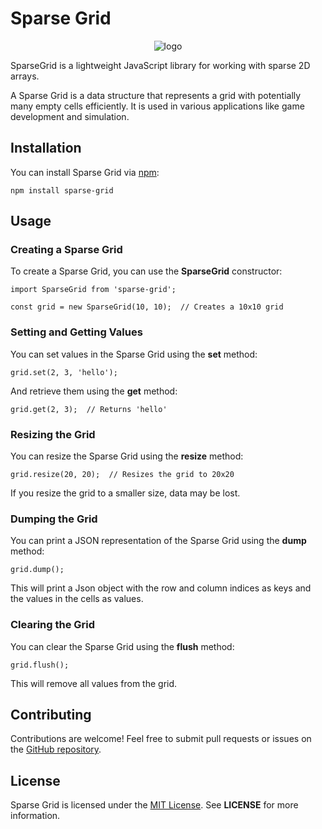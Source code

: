 # Sparse Grid

<p align="center">
   <img src="http://jollywood.free.fr/spgd.png" alt="logo"/>
</p>

SparseGrid is a lightweight JavaScript library for working with sparse 2D arrays.

A Sparse Grid is a data structure that represents a grid with potentially many empty cells efficiently. It is used in various applications like game development and simulation.

## Installation

You can install Sparse Grid via [npm](https://www.npmjs.com/package/sparse-grid):

`
    npm install sparse-grid
`

## Usage

### Creating a Sparse Grid

To create a Sparse Grid, you can use the **SparseGrid** constructor:

`
    import SparseGrid from 'sparse-grid';
`

`
    const grid = new SparseGrid(10, 10);  // Creates a 10x10 grid
`

### Setting and Getting Values

You can set values in the Sparse Grid using the **set** method:

`
    grid.set(2, 3, 'hello');
`

And retrieve them using the **get** method:

`
    grid.get(2, 3);  // Returns 'hello'
`

### Resizing the Grid

You can resize the Sparse Grid using the **resize** method:

`
    grid.resize(20, 20);  // Resizes the grid to 20x20
`

If you resize the grid to a smaller size, data may be lost.

### Dumping the Grid

You can print a JSON representation of the Sparse Grid using the **dump** method:

`
    grid.dump();
`

This will print a Json object with the row and column indices as keys and the values in the cells as values.

### Clearing the Grid

You can clear the Sparse Grid using the **flush** method:

`
    grid.flush();
`

This will remove all values from the grid.

## Contributing

Contributions are welcome! Feel free to submit pull requests or issues on the [GitHub repository](https://github.com/Magatsu41/sparse-grid).

## License

Sparse Grid is licensed under the [MIT License](https://opensource.org/license/mit/). See **LICENSE** for more information.

